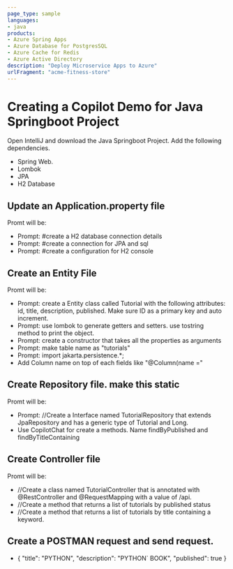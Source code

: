 ```yaml
---
page_type: sample
languages:
- java
products:
- Azure Spring Apps
- Azure Database for PostgresSQL
- Azure Cache for Redis
- Azure Active Directory
description: "Deploy Microservice Apps to Azure"
urlFragment: "acme-fitness-store"
---
```


# Creating a Copilot Demo for Java Springboot Project

Open IntelliJ and download the Java Springboot Project. Add the following dependencies.
* Spring Web.
* Lombok
* JPA
* H2 Database

## Update an Application.property file

Promt will be:

* Prompt: #create a H2 database connection details
* Prompt: #create a connection for JPA and sql
* Prompt: #create a configuration for H2 console

## Create an Entity File

Promt will be:

* Prompt: create a Entity class called Tutorial  with the following attributes: id, title, description, published. Make sure ID as a primary key and auto increment.
* Prompt: use lombok to generate getters and setters. use tostring method to print the object.
* Prompt: create a constructor that takes all the properties as arguments
* Prompt: make table name as "tutorials"
* Prompt: import jakarta.persistence.*;
* Add Column name on top of each fields like "@Column(name ="

## Create Repository file. make this static

Promt will be:

* Prompt: //Create a Interface named TutorialRepository that extends JpaRepository and has a generic type of Tutorial and Long.
* Use CopilotChat for create a methods. Name findByPublished and findByTitleContaining


## Create Controller file 

Promt will be:
* //Create a class named TutorialController that is annotated with @RestController and @RequestMapping with a value of /api.
* //Create a method that returns a list of tutorials by published status
* //Create a method that returns a list of tutorials by title containing a keyword.


## Create a POSTMAN request and send request. 
* {
    "title": "PYTHON",
    "description": "PYTHON` BOOK",
    "published": true
}
